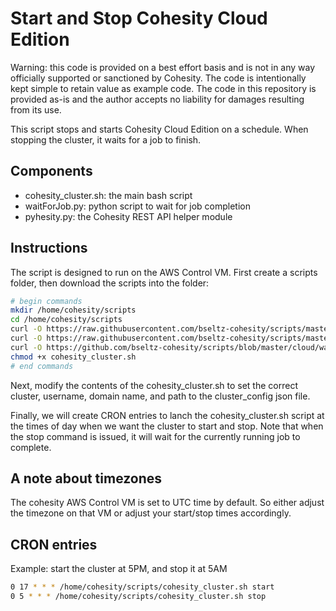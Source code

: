 # Start and Stop Cohesity Cloud Edition

Warning: this code is provided on a best effort basis and is not in any way officially supported or sanctioned by Cohesity. The code is intentionally kept simple to retain value as example code. The code in this repository is provided as-is and the author accepts no liability for damages resulting from its use.

This script stops and starts Cohesity Cloud Edition on a schedule. When stopping the cluster, it waits for a job to finish.

## Components

* cohesity_cluster.sh: the main bash script
* waitForJob.py: python script to wait for job completion
* pyhesity.py: the Cohesity REST API helper module

## Instructions

The script is designed to run on the AWS Control VM. First create a scripts folder, then download the scripts into the folder:

```bash
# begin commands
mkdir /home/cohesity/scripts
cd /home/cohesity/scripts
curl -O https://raw.githubusercontent.com/bseltz-cohesity/scripts/master/cloud/cohesity_cluster.sh
curl -O https://raw.githubusercontent.com/bseltz-cohesity/scripts/master/cloud/pyhesity.py
curl -O https://github.com/bseltz-cohesity/scripts/blob/master/cloud/waitForJob.py
chmod +x cohesity_cluster.sh
# end commands
```

Next, modify the contents of the cohesity_cluster.sh to set the correct cluster, username, domain name, and path to the cluster_config json file.

Finally, we will create CRON entries to lanch the cohesity_cluster.sh script at the times of day when we want the cluster to start and stop. Note that when the stop command is issued, it will wait for the currently running job to complete.

## A note about timezones

The cohesity AWS Control VM is set to UTC time by default. So either adjust the timezone on that VM or adjust your start/stop times accordingly.

## CRON entries

Example: start the cluster at 5PM, and stop it at 5AM

```bash
0 17 * * * /home/cohesity/scripts/cohesity_cluster.sh start
0 5 * * * /home/cohesity/scripts/cohesity_cluster.sh stop
```
